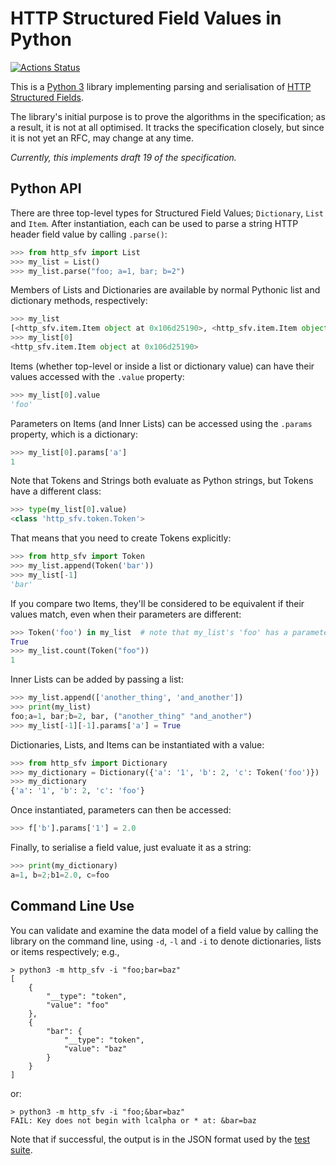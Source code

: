 
# HTTP Structured Field Values in Python

[![Actions Status](https://github.com/mnot/http_sfv/workflows/CI/badge.svg)](https://github.com/mnot/http_sfv/actions)

This is a [Python 3](https://python.org/) library implementing parsing and serialisation of [HTTP Structured Fields](https://httpwg.org/http-extensions/draft-ietf-httpbis-header-structure.html).

The library's initial purpose is to prove the algorithms in the specification; as a result, it is not at all optimised. It tracks the specification closely, but since it is not yet an RFC, may change at any time.

_Currently, this implements draft 19 of the specification._

## Python API

There are three top-level types for Structured Field Values; `Dictionary`, `List` and `Item`. After instantiation, each can be used to parse a string HTTP header field value by calling `.parse()`:

~~~ python
>>> from http_sfv import List
>>> my_list = List()
>>> my_list.parse("foo; a=1, bar; b=2")
~~~

Members of Lists and Dictionaries are available by normal Pythonic list and dictionary methods, respectively:

~~~ python
>>> my_list
[<http_sfv.item.Item object at 0x106d25190>, <http_sfv.item.Item object at 0x106d25210>]
>>> my_list[0]
<http_sfv.item.Item object at 0x106d25190>
~~~

Items (whether top-level or inside a list or dictionary value) can have their values accessed with the `.value` property:

~~~ python
>>> my_list[0].value
'foo'
~~~

Parameters on Items (and Inner Lists) can be accessed using the `.params` property, which is a dictionary:

~~~ python
>>> my_list[0].params['a']
1
~~~

Note that Tokens and Strings both evaluate as Python strings, but Tokens have a different class:

~~~ python
>>> type(my_list[0].value)
<class 'http_sfv.token.Token'>
~~~

That means that you need to create Tokens explicitly:

~~~ python
>>> from http_sfv import Token
>>> my_list.append(Token('bar'))
>>> my_list[-1]
'bar'
~~~

If you compare two Items, they'll be considered to be equivalent if their values match, even when their parameters are different:

~~~ python
>>> Token('foo') in my_list  # note that my_list's 'foo' has a parameter
True
>>> my_list.count(Token("foo"))
1
~~~

Inner Lists can be added by passing a list:

~~~ python
>>> my_list.append(['another_thing', 'and_another'])
>>> print(my_list)
foo;a=1, bar;b=2, bar, ("another_thing" "and_another")
>>> my_list[-1][-1].params['a'] = True
~~~

Dictionaries, Lists, and Items can be instantiated with a value:

~~~ python
>>> from http_sfv import Dictionary
>>> my_dictionary = Dictionary({'a': '1', 'b': 2, 'c': Token('foo')})
>>> my_dictionary
{'a': '1', 'b': 2, 'c': 'foo'}
~~~

Once instantiated, parameters can then be accessed:

~~~ python
>>> f['b'].params['1'] = 2.0
~~~

Finally, to serialise a field value, just evaluate it as a string:

~~~ python
>>> print(my_dictionary)
a=1, b=2;b1=2.0, c=foo
~~~


## Command Line Use

You can validate and examine the data model of a field value by calling the library on the command line, using `-d`, `-l` and `-i` to denote dictionaries, lists or items respectively; e.g.,

~~~ example
> python3 -m http_sfv -i "foo;bar=baz"
[
    {
        "__type": "token",
        "value": "foo"
    },
    {
        "bar": {
            "__type": "token",
            "value": "baz"
        }
    }
]
~~~

or:

~~~ example
> python3 -m http_sfv -i "foo;&bar=baz"
FAIL: Key does not begin with lcalpha or * at: &bar=baz
~~~

Note that if successful, the output is in the JSON format used by the [test suite](https://github.com/httpwg/structured-header-tests/).
